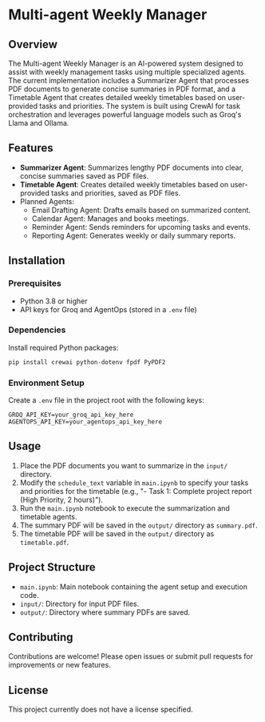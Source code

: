 # Multi-agent Weekly Manager

## Overview
The Multi-agent Weekly Manager is an AI-powered system designed to assist with weekly management tasks using multiple specialized agents. The current implementation includes a Summarizer Agent that processes PDF documents to generate concise summaries in PDF format, and a Timetable Agent that creates detailed weekly timetables based on user-provided tasks and priorities. The system is built using CrewAI for task orchestration and leverages powerful language models such as Groq's Llama and Ollama.

## Features
- **Summarizer Agent**: Summarizes lengthy PDF documents into clear, concise summaries saved as PDF files.
- **Timetable Agent**: Creates detailed weekly timetables based on user-provided tasks and priorities, saved as PDF files.
- Planned Agents:
  - Email Drafting Agent: Drafts emails based on summarized content.
  - Calendar Agent: Manages and books meetings.
  - Reminder Agent: Sends reminders for upcoming tasks and events.
  - Reporting Agent: Generates weekly or daily summary reports.

## Installation

### Prerequisites
- Python 3.8 or higher
- API keys for Groq and AgentOps (stored in a `.env` file)

### Dependencies
Install required Python packages:
```bash
pip install crewai python-dotenv fpdf PyPDF2
```

### Environment Setup
Create a `.env` file in the project root with the following keys:
```
GROQ_API_KEY=your_groq_api_key_here
AGENTOPS_API_KEY=your_agentops_api_key_here
```

## Usage
1. Place the PDF documents you want to summarize in the `input/` directory.
2. Modify the `schedule_text` variable in `main.ipynb` to specify your tasks and priorities for the timetable (e.g., "- Task 1: Complete project report (High Priority, 2 hours)").
3. Run the `main.ipynb` notebook to execute the summarization and timetable agents.
4. The summary PDF will be saved in the `output/` directory as `summary.pdf`.
5. The timetable PDF will be saved in the `output/` directory as `timetable.pdf`.

## Project Structure
- `main.ipynb`: Main notebook containing the agent setup and execution code.
- `input/`: Directory for input PDF files.
- `output/`: Directory where summary PDFs are saved.

## Contributing
Contributions are welcome! Please open issues or submit pull requests for improvements or new features.

## License
This project currently does not have a license specified.
